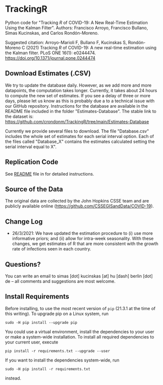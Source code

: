 # TrackingR

Python code for "Tracking _R_ of COVID-19: A New Real-Time Estimation Using the Kalman Filter".
Authors: Francisco Arroyo, Francisco Bullano, Simas Kucinskas, and Carlos Rondón-Moreno.

Suggested citation: Arroyo-Marioli F, Bullano F, Kucinskas S, Rondón-Moreno C (2021) Tracking _R_ of COVID-19: A new real-time estimation using the Kalman filter. PLoS ONE 16(1): e0244474. https://doi.org/10.1371/journal.pone.0244474

## Download Estimates (.CSV)

We try to update the database daily. However, as we add more and more datapoints, the computation takes longer. Currently, it takes about 24 hours to compute the new set of estimates. If you see a delay of three or more days, please let us know as this is probably due a to a technical issue with our GitHub repository. Instructions for the database are available in the README file included in the folder "Estimates-Database". The stable link to the dataset is: https://github.com/crondonm/TrackingR/tree/main/Estimates-Database

Currently we provide several files to download. The file "Database.csv" includes the whole set of estimates for each serial interval option. Each of the files called "Database_X" contains the estimates calculated setting the serial interval equal to X".

## Replication Code

See [README](<Replication Codes/README.md>) file in  for detailed instructions. 

## Source of the Data

The original data are collected by the John Hopkins CSSE team and are publicly available online (https://github.com/CSSEGISandData/COVID-19).

## Change Log

* 26/3/2021: We have updated the estimation procedure to (i) use more informative priors; and (ii) allow for intra-week seasonality. With these changes, we get estimates of R that are more consistent with the growth rate of infections seen in each country.

## Questions?

You can write an email to simas [dot] kucinskas [at] hu [dash] berlin [dot] de – all comments and suggestions are most welcome.

## Install Requirements

Before installing, to use the most recent version of `pip` (21.3.1 at the time
of this writing). To upgrade pip on a Linux system, run

    sudo -H pip install --upgrade pip

You could use a virtual environment, install the dependencies to your user or
make a system-wide installation.
To install all required dependencies to your current user, execute

    pip install -r requirements.txt --upgrade --user

If you want to install the dependencies system-wide, run

    sudo -H pip install -r requirements.txt

instead.
